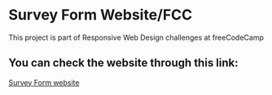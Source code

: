 # Survey Form Website/FCC
This project is part of Responsive Web Design challenges at freeCodeCamp


## You can check the website through this link:
[Survey Form website](https://survey-form-ashy.vercel.app/)